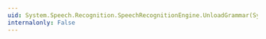 ```yaml
---
uid: System.Speech.Recognition.SpeechRecognitionEngine.UnloadGrammar(System.Speech.Recognition.Grammar)
internalonly: False
---
```

